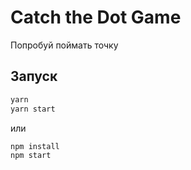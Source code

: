 # Catch the Dot Game

Попробуй поймать точку

## Запуск

```bash
yarn
yarn start
```
или

```bash
npm install
npm start
```
